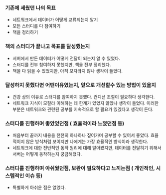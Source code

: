 ### 기존에 세웠던 나의 목표

- 네트워크에서 데이터가 어떻게 교류되는지 알기
- 모든 스터디를 다 참여하기
- 책을 정리하기

### 책의 스터디가 끝나고 목표를 달성했는지

- 서버에서 만든 데이터가 어떻게 전달이 되는지 알 수 있었다.
- 스터디를 전부 참여하지 못했지만, 책을 전부 정리했다.
- 책을 다 읽을 수 있었지만, 아직 모자라지 않나 생각이 들었다.

### 달성하지 못했다면 어떤이유였는지, 앞으로 개선할수 있는 방법이 있을지

- 건강 상의 이유로 스터디를 참여하지 못했다. 컨디션 조절이 필요하다 생각한다.
- 네트워크 지식이 모잘라 이해하는 데 한계가 있었지 않았나 생각이 들었다. 이러한 부분은 네트워크와 관련된 공부를 지속적으로 할 필요가 있겠다고 생각이 든다.

### 스터디를 진행하며 좋았었던점 ( 효율적이라 느꼈던점 등)

- 처음부터 끝까지 내용을 천천히 하나하나 짚어가며 공부할 수 있어서 좋았다. 효율적이지 않은 방식처럼 보이지만 나에게는 가장 효율적인 방식이라 생각한다.
- 네트워크에 대한 전반적인 동작 원리에 대해 알아봤지만, 데이터를 전달히기 위해서 서버는 어떻게 동작하는지 궁금해졌다.

### 스터디를 진행하며 아쉬웠던점, 보완이 필요하다고 느끼는점 ( 개인적인, 시스템적인 이슈 등)

- 특별하게 아쉬운 점은 없었다.
